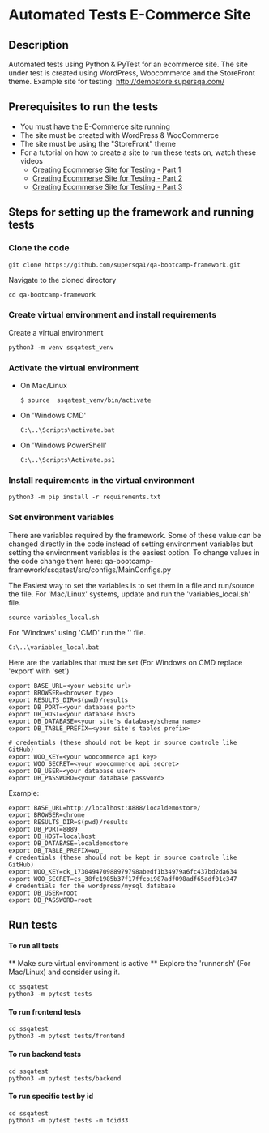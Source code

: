 # Automated Tests E-Commerce Site
## Description
Automated tests using Python & PyTest for an ecommerce site. The site under test is created using WordPress, Woocommerce and the StoreFront theme.
Example site for testing: http://demostore.supersqa.com/



## Prerequisites to run the tests
* You must have the E-Commerce site running
* The site must be created with WordPress & WooCommerce
* The site must be using the "StoreFront" theme
* For a tutorial on how to create a site to run these tests on, watch these videos
  * [Creating Ecommerse Site for Testing - Part 1](https://www.youtube.com/watch?v=KhLGXIxeJLI&t=1s&ab_channel=SuperSQA)
  * [Creating Ecommerse Site for Testing - Part 2](https://www.youtube.com/watch?v=w47JR3aoTNw&ab_channel=SuperSQA)
  * [Creating Ecommerse Site for Testing - Part 3](https://www.youtube.com/watch?v=qwCY8UEWqqM&ab_channel=SuperSQA)

## Steps for setting up the framework and running tests

### Clone the code
```
git clone https://github.com/supersqa1/qa-bootcamp-framework.git
```

Navigate to the cloned directory
```
cd qa-bootcamp-framework
```

### Create virtual environment and install requirements
Create a virtual environment
```
python3 -m venv ssqatest_venv
```

### Activate the virtual environment 
  - On Mac/Linux
    ```commandline
    $ source  ssqatest_venv/bin/activate
    ```

  - On 'Windows CMD'
    ```commandline
    C:\..\Scripts\activate.bat
    ```

  - On 'Windows PowerShell'
    ```commandline
    C:\..\Scripts\Activate.ps1
    ```
### Install requirements in the virtual environment
```commandline
python3 -m pip install -r requirements.txt
```

### Set environment variables
There are variables required by the framework. 
Some of these value can be changed directly in the code instead of setting environment variables 
but setting the environment variables is the easiest option.
To change values in the code change them here: qa-bootcamp-framework/ssqatest/src/configs/MainConfigs.py

The Easiest way to set the variables is to set them in a file and run/source the file.
For 'Mac/Linux' systems, update and run the 'variables_local.sh' file.

```
source variables_local.sh
```

For 'Windows' using 'CMD' run the '' file.
```commandline
C:\..\variables_local.bat
```

Here are the variables that must be set
(For Windows on CMD replace 'export' with 'set')
```commandline
export BASE_URL=<your website url>
export BROWSER=<browser type>
export RESULTS_DIR=$(pwd)/results
export DB_PORT=<your database port>
export DB_HOST=<your database host>
export DB_DATABASE=<your site's database/schema name>
export DB_TABLE_PREFIX=<your site's tables prefix>

# credentials (these should not be kept in source controle like GitHub)
export WOO_KEY=<your woocommerce api key>
export WOO_SECRET=<your woocommerce api secret>
export DB_USER=<your database user>
export DB_PASSWORD=<your database password>
```

Example:
```commandline
export BASE_URL=http://localhost:8888/localdemostore/
export BROWSER=chrome
export RESULTS_DIR=$(pwd)/results
export DB_PORT=8889
export DB_HOST=localhost
export DB_DATABASE=localdemostore
export DB_TABLE_PREFIX=wp_
# credentials (these should not be kept in source controle like GitHub)
export WOO_KEY=ck_173049470988979798abedf1b34979a6fc437bd2da634
export WOO_SECRET=cs_38fc1985b37f17ffcoi987adf098adf65adf01c347
# credentials for the wordpress/mysql database
export DB_USER=root
export DB_PASSWORD=root
```

## Run tests
#### To run all tests
** Make sure virtual environment is active
** Explore the 'runner.sh' (For Mac/Linux) and consider using it.

```commandline
cd ssqatest
python3 -m pytest tests
```

#### To run frontend tests
```commandline
cd ssqatest
python3 -m pytest tests/frontend
```
#### To run backend tests
```commandline
cd ssqatest
python3 -m pytest tests/backend
```

#### To run specific test by id
```commandline
cd ssqatest
python3 -m pytest tests -m tcid33
```
